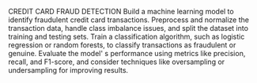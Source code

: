 CREDIT CARD FRAUD DETECTION
Build a machine learning model to identify fraudulent credit card
transactions.
Preprocess and normalize the transaction data, handle class
imbalance issues, and split the dataset into training and testing sets.
Train a classification algorithm, such as logistic regression or random
forests, to classify transactions as fraudulent or genuine.
Evaluate the model'
s performance using metrics like precision, recall,
and F1-score, and consider techniques like oversampling or
undersampling for improving results.
